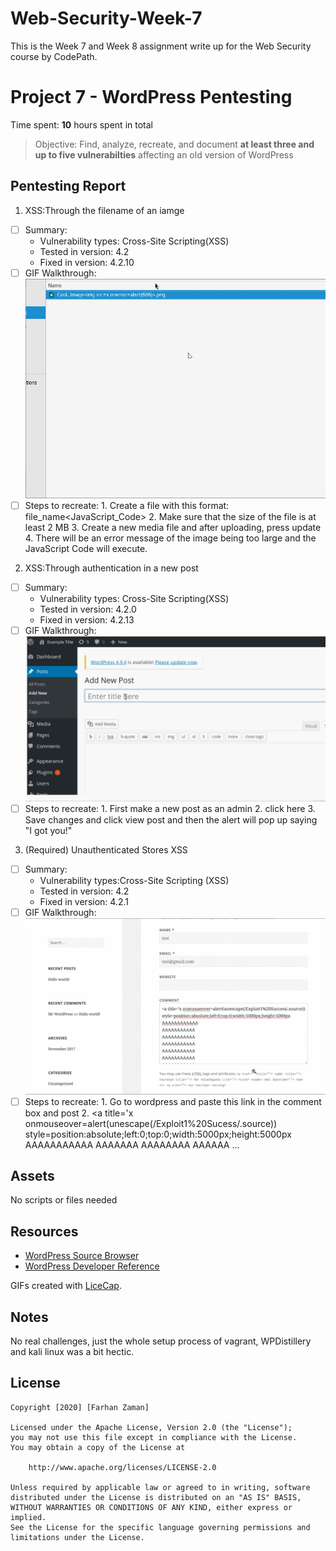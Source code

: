 # Web-Security-Week-7
This is the Week 7 and Week 8 assignment write up for the Web Security course by CodePath.
# Project 7 - WordPress Pentesting

Time spent: **10** hours spent in total

> Objective: Find, analyze, recreate, and document **at least three and up to five vulnerabilties** affecting an old version of WordPress

## Pentesting Report

1. XSS:Through the filename of an iamge
  - [ ] Summary: 
    - Vulnerability types: Cross-Site Scripting(XSS) 
    - Tested in version: 4.2
    - Fixed in version: 4.2.10
  - [ ] GIF Walkthrough: ![](./1.gif)
  - [ ] Steps to recreate: 
        1. Create a file with this format: file_name<JavaScript_Code>
        2. Make sure that the size of the file is at least 2 MB
        3. Create a new media file and after uploading, press update
        4. There will be an error message of the image being too large and the JavaScript Code will execute.

2. XSS:Through authentication in a new post
  - [ ] Summary: 
    - Vulnerability types: Cross-Site Scripting(XSS)
    - Tested in version: 4.2.0
    - Fixed in version: 4.2.13
  - [ ] GIF Walkthrough: ![](./2.gif)
  - [ ] Steps to recreate: 
         1. First make a new post as an admin
         2. <a onmouseover="alert('I got you!')"> click here </a>
         3. Save changes and click view post and then the alert will pop up saying "I got you!"

3. (Required) Unauthenticated Stores XSS
  - [ ] Summary: 
    - Vulnerability types:Cross-Site Scripting (XSS)
    - Tested in version: 4.2
    - Fixed in version:  4.2.1
  - [ ] GIF Walkthrough: ![](./3.gif)
  - [ ] Steps to recreate: 
        1. Go to wordpress and paste this link in the comment box and post
        2. <a title='x onmouseover=alert(unescape(/Exploit1%20Sucess/.source)) style=position:absolute;left:0;top:0;width:5000px;height:5000px
AAAAAAAAAAA
AAAAAAA
AAAAAAAA
AAAAAA
...
</a>


## Assets

No scripts or files needed

## Resources

- [WordPress Source Browser](https://core.trac.wordpress.org/browser/)
- [WordPress Developer Reference](https://developer.wordpress.org/reference/)

GIFs created with [LiceCap](http://www.cockos.com/licecap/).

## Notes

No real challenges, just the whole setup process of vagrant, WPDistillery and kali linux was a bit hectic.

## License

    Copyright [2020] [Farhan Zaman]

    Licensed under the Apache License, Version 2.0 (the "License");
    you may not use this file except in compliance with the License.
    You may obtain a copy of the License at

        http://www.apache.org/licenses/LICENSE-2.0

    Unless required by applicable law or agreed to in writing, software
    distributed under the License is distributed on an "AS IS" BASIS,
    WITHOUT WARRANTIES OR CONDITIONS OF ANY KIND, either express or implied.
    See the License for the specific language governing permissions and
    limitations under the License.
